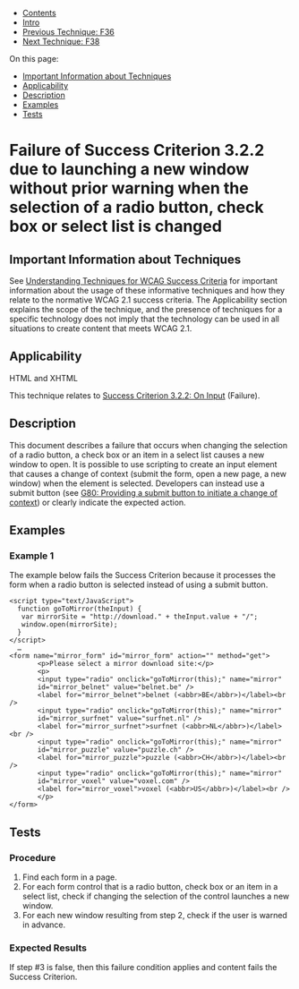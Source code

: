 -   [Contents](https://www.w3.org/WAI/WCAG21/Techniques/#techniques "Table of Contents")
-   [Intro](https://www.w3.org/WAI/WCAG21/Techniques/#introduction "Introduction to Techniques")
-   [Previous Technique: F36](F36)
-   [Next Technique: F38](F38)

On this page:

-   [Important Information about Techniques](#important-information)
-   [Applicability](#applicability)
-   [Description](#description)
-   [Examples](#examples)
-   [Tests](#tests)

Failure of Success Criterion 3.2.2 due to launching a new window without prior warning when the selection of a radio button, check box or select list is changed
================================================================================================================================================================

Important Information about Techniques
--------------------------------------

See [Understanding Techniques for WCAG Success Criteria](https://www.w3.org/WAI/WCAG21/Understanding/understanding-techniques) for important information about the usage of these informative techniques and how they relate to the normative WCAG 2.1 success criteria. The Applicability section explains the scope of the technique, and the presence of techniques for a specific technology does not imply that the technology can be used in all situations to create content that meets WCAG 2.1.

Applicability
-------------

HTML and XHTML

This technique relates to [Success Criterion 3.2.2: On Input](https://www.w3.org/WAI/WCAG21/Understanding/on-input) (Failure).

Description
-----------

This document describes a failure that occurs when changing the selection of a radio button, a check box or an item in a select list causes a new window to open. It is possible to use scripting to create an input element that causes a change of context (submit the form, open a new page, a new window) when the element is selected. Developers can instead use a submit button (see [G80: Providing a submit button to initiate a change of context](https://www.w3.org/WAI/WCAG21/Techniques/general/G80)) or clearly indicate the expected action.

Examples
--------

### Example 1

The example below fails the Success Criterion because it processes the form when a radio button is selected instead of using a submit button.

      
    <script type="text/JavaScript"> 
      function goToMirror(theInput) {
       var mirrorSite = "http://download." + theInput.value + "/"; 
       window.open(mirrorSite); 
      }
    </script>
      …
    <form name="mirror_form" id="mirror_form" action="" method="get">
           <p>Please select a mirror download site:</p> 
           <p> 
           <input type="radio" onclick="goToMirror(this);" name="mirror" 
           id="mirror_belnet" value="belnet.be" /> 
           <label for="mirror_belnet">belnet (<abbr>BE</abbr>)</label><br /> 
           <input type="radio" onclick="goToMirror(this);" name="mirror" 
           id="mirror_surfnet" value="surfnet.nl" /> 
           <label for="mirror_surfnet">surfnet (<abbr>NL</abbr>)</label><br /> 
           <input type="radio" onclick="goToMirror(this);" name="mirror" 
           id="mirror_puzzle" value="puzzle.ch" /> 
           <label for="mirror_puzzle">puzzle (<abbr>CH</abbr>)</label><br /> 
           <input type="radio" onclick="goToMirror(this);" name="mirror" 
           id="mirror_voxel" value="voxel.com" /> 
           <label for="mirror_voxel">voxel (<abbr>US</abbr>)</label><br /> 
           </p> 
    </form>

Tests
-----

### Procedure

1.  Find each form in a page.
2.  For each form control that is a radio button, check box or an item in a select list, check if changing the selection of the control launches a new window.
3.  For each new window resulting from step 2, check if the user is warned in advance.

### Expected Results

If step \#3 is false, then this failure condition applies and content fails the Success Criterion.

